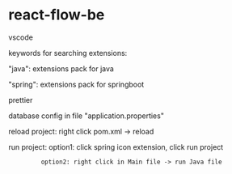 # react-flow-be

vscode

keywords for searching extensions:

"java": extensions pack for java

"spring": extensions pack for springboot


prettier

database config in file "application.properties"

reload project: right click pom.xml -> reload

run project: option1: click spring icon extension, click run project

             option2: right click in Main file -> run Java file